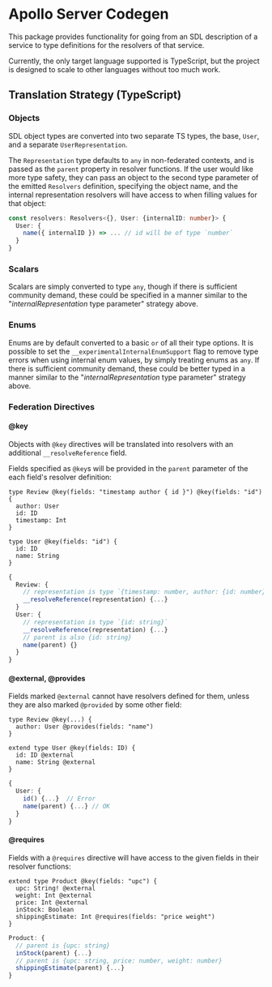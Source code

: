 # Apollo Server Codegen

This package provides functionality for going from an SDL description of a service to type definitions for the resolvers of that service.

Currently, the only target language supported is TypeScript, but the project is designed to scale to other languages without too much work.

## Translation Strategy (TypeScript)

### Objects

SDL object types are converted into two separate TS types, the base, `User`, and a separate `UserRepresentation`.

The `Representation` type defaults to `any` in non-federated contexts, and is passed as the `parent` property in resolver functions. If the user would like more type safety, they can pass an object to the second type parameter of the emitted `Resolvers` definition, specifying the object name, and the internal representation resolvers will have access to when filling values for that object:

```ts
const resolvers: Resolvers<{}, User: {internalID: number}> {
  User: {
    name({ internalID }) => ... // id will be of type `number`
  }
}
```

### Scalars

Scalars are simply converted to type `any`, though if there is sufficient community demand, these could be specified in a manner similar to the "_internalRepresentation_ type parameter" strategy above.

### Enums

Enums are by default converted to a basic `or` of all their type options. It is possible to set the `__experimentalInternalEnumSupport` flag to remove type errors when using internal enum values, by simply treating enums as `any`. If there is sufficient community demand, these could be better typed in a manner similar to the "_internalRepresentation_ type parameter" strategy above.

### Federation Directives

#### @key

Objects with `@key` directives will be translated into resolvers with an additional `__resolveReference` field.

Fields specified as `@key`s will be provided in the `parent` parameter of the each field's resolver definition:

```gql
type Review @key(fields: "timestamp author { id }") @key(fields: "id") {
  author: User
  id: ID
  timestamp: Int
}

type User @key(fields: "id") {
  id: ID
  name: String
}
```

```ts
{
  Review: {
    // representation is type `{timestamp: number, author: {id: number}} | {id: string}`
    __resolveReference(representation) {...}
  }
  User: {
    // representation is type `{id: string}`
    __resolveReference(representation) {...}
    // parent is also {id: string}
    name(parent) {}
  }
}
```

#### @external, @provides

Fields marked `@external` cannot have resolvers defined for them, unless they are also marked `@provided` by some other field:

```gql
type Review @key(...) {
  author: User @provides(fields: "name")
}

extend type User @key(fields: ID) {
  id: ID @external
  name: String @external
}
```

```ts
{
  User: {
    id() {...}  // Error
    name(parent) {...} // OK
  }
}
```

#### @requires

Fields with a `@requires` directive will have access to the given fields in their resolver functions:

```gql
extend type Product @key(fields: "upc") {
  upc: String! @external
  weight: Int @external
  price: Int @external
  inStock: Boolean
  shippingEstimate: Int @requires(fields: "price weight")
}
```

```ts
Product: {
  // parent is {upc: string}
  inStock(parent) {...}
  // parent is {upc: string, price: number, weight: number}
  shippingEstimate(parent) {...}
}
```
